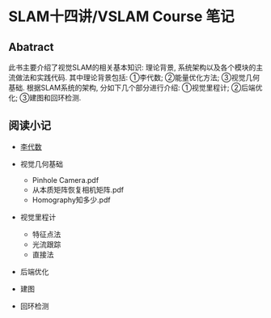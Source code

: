 # SLAM十四讲/VSLAM Course 笔记
## Abatract
此书主要介绍了视觉SLAM的相关基本知识: 理论背景, 系统架构以及各个模块的主流做法和实践代码. 其中理论背景包括: ①李代数; ②能量优化方法; ③视觉几何基础. 根据SLAM系统的架构, 分如下几个部分进行介绍: ①视觉里程计; ②后端优化; ③建图和回环检测. 

## 阅读小记
* [李代数](Lie_algebra.md)

* 视觉几何基础
    * Pinhole Camera.pdf
    * 从本质矩阵恢复相机矩阵.pdf
    * Homography知多少.pdf

* 视觉里程计
    * 特征点法
    * 光流跟踪
    * 直接法

* 后端优化

* 建图

* 回环检测